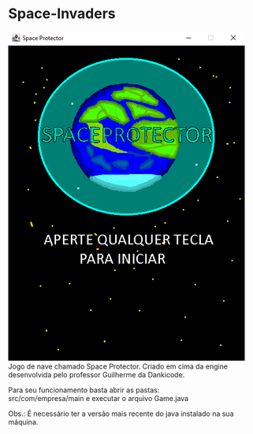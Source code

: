 # Space-Invaders
<img src="res/space-defender.png" />
Jogo de nave chamado Space Protector.
Criado em cima da engine desenvolvida pelo professor Guilherme da Dankicode. <br>

Para seu funcionamento basta abrir as pastas: <br>
src/com/empresa/main e executar o arquivo Game.java <br>

Obs.: É necessário ter a versão mais recente do java instalado na sua máquina.
